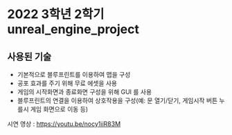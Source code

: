 # 2022 3학년 2학기 unreal_engine_project

## 사용된 기술
- 기본적으로 블루프린트를 이용하여 맵을 구성
- 공포 효과를 주기 위해 무료 에셋을 사용
- 게임의 시작화면과 종료화면 구성을 위해 GUI 를 사용
- 블루프린트의 연결을 이용하여 상호작용을 구성(예: 문 열기/닫기, 게임시작 버튼 누를시 게임 화면으로 이동 등)

시연 영상 : https://youtu.be/nocy1iiR83M
